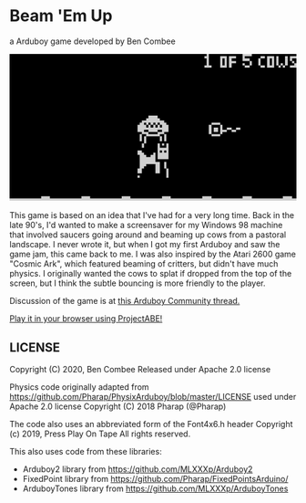 # Beam 'Em Up

a Arduboy game developed by Ben Combee

<img src="screenshot.png" alt="screenshot with saucer beaming up a cow">

This game is based on an idea that I've had for a very long time.  Back in the late 90's, I'd wanted
to make a screensaver for my Windows 98 machine that involved saucers going around and beaming up cows
from a pastoral landscape.  I never wrote it, but when I got my first Arduboy and saw the game jam,
this came back to me.  I was also inspired by the Atari 2600 game "Cosmic Ark", which featured beaming of
critters, but didn't have much physics.  I originally wanted the cows to splat if dropped from the top
of the screen, but I think the subtle bouncing is more friendly to the player.

Discussion of the game is at <a href="https://community.arduboy.com/t/beam-em-up-game-jam-5/9200/10">this Arduboy Community thread.</a>

<a href="https://felipemanga.github.io/ProjectABE/?url=https://github.com/unwiredben/arduboy-beamemup/raw/master/BeamEmUp/BeamEmUp.hex">Play it in your browser using ProjectABE!</a>

## LICENSE

Copyright (C) 2020, Ben Combee
Released under Apache 2.0 license

Physics code originally adapted from https://github.com/Pharap/PhysixArduboy/blob/master/LICENSE
used under Apache 2.0 license
Copyright (C) 2018 Pharap (@Pharap)

The code also uses an abbreviated form of the Font4x6.h header 
Copyright (c) 2019, Press Play On Tape
All rights reserved.

This also uses code from these libraries:

* Arduboy2 library from https://github.com/MLXXXp/Arduboy2
* FixedPoint library from https://github.com/Pharap/FixedPointsArduino/
* ArduboyTones library from https://github.com/MLXXXp/ArduboyTones